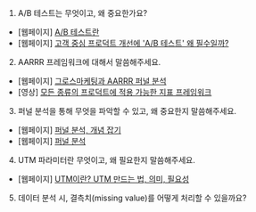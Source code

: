 1. A/B 테스트는 무엇이고, 왜 중요한가요?
- [웹페이지] [A/B 테스트란](https://datarian.io/blog/a-b-testing)
- [웹페이지] [고객 중심 프로덕트 개선에 'A/B 테스트' 왜 필수일까?](https://yozm.wishket.com/magazine/detail/2492/)
2. AARRR 프레임워크에 대해서 말씀해주세요.
- [웹페이지] [그로스마케팅과 AARRR 퍼널 분석](https://blog.martinee.io/post/growthmarketing-aarrr-funnel-analytics)
- [영상] [모든 종류의 프로덕트에 적용 가능한 지표 프레임워크](https://www.youtube.com/watch?v=3ICPB0xWmpk)
3. 퍼널 분석을 통해 무엇을 파악할 수 있고, 왜 중요한지 말씀해주세요.
- [웹페이지] [퍼널 분석, 개념 잡기](https://brunch.co.kr/@joeflow/8)
- [웹페이지] [퍼널 분석](https://datarian.io/blog/funnel-analysis)
4. UTM 파라미터란 무엇이고, 왜 필요한지 말씀해주세요.
- [웹페이지] [UTM이란? UTM 만드는 법, 의미, 필요성](https://www.recatch.cc/ko/blog/what-is-marketing-utm-and-how-to-set/)
5. 데이터 분석 시, 결측치(missing value)를 어떻게 처리할 수 있을까요?
